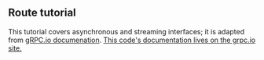 ## Route tutorial

This tutorial covers asynchronous and streaming interfaces; it is adapted from [gRPC.io documenation](https://grpc.io/docs).
[This code's documentation lives on the grpc.io site.](https://grpc.io/docs/languages/python/basics)
